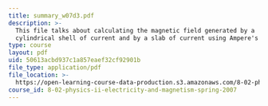```yaml
---
title: summary_w07d3.pdf
description: >-
  This file talks about calculating the magnetic field generated by a
  cylindrical shell of current and by a slab of current using Ampere's law.
type: course
layout: pdf
uid: 50613acbd937c1a857eaef32cf92901b
file_type: application/pdf
file_location: >-
  https://open-learning-course-data-production.s3.amazonaws.com/8-02-physics-ii-electricity-and-magnetism-spring-2007/50613acbd937c1a857eaef32cf92901b_summary_w07d3.pdf
course_id: 8-02-physics-ii-electricity-and-magnetism-spring-2007
---
```

